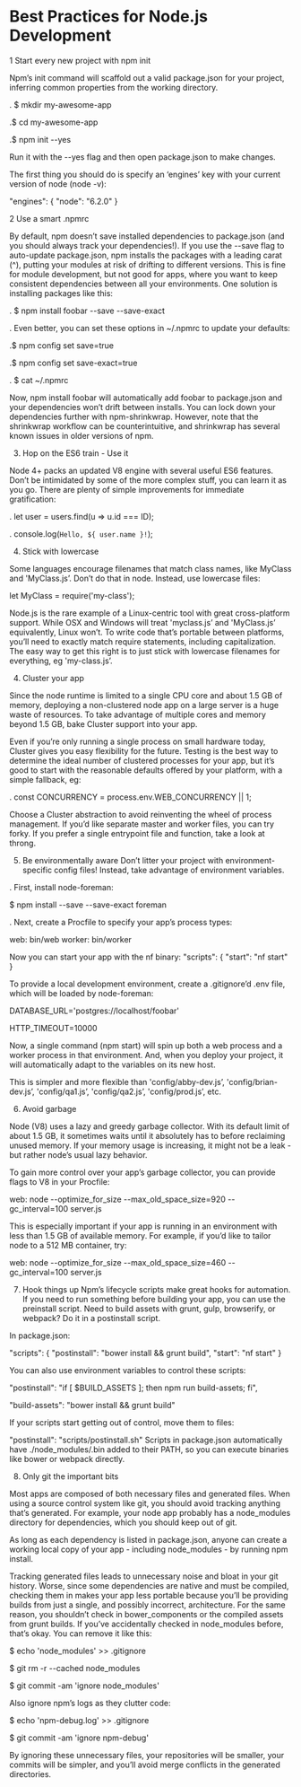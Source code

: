 # Best Practices for Node.js Development


1 Start every new project with npm init

Npm’s init command will scaffold out a valid package.json for your project, inferring 
common properties from the working directory.

. $ mkdir my-awesome-app

.$ cd my-awesome-app

.$ npm init --yes


Run it with the --yes flag and then open package.json to make changes. 

The first thing you should do is specify an ‘engines’ key with your 
current version of node (node -v):


"engines": {
  "node": "6.2.0"
}


2 Use a smart .npmrc

By default, npm doesn’t save installed dependencies to package.json (and you should always 
track your dependencies!).
If you use the --save flag to auto-update package.json, npm installs the packages with a leading carat (^), putting your modules at risk of drifting to different versions. This is fine for module development, but not good for apps, where you want to keep consistent dependencies between all your environments.
One solution is installing packages like this:

. $ npm install foobar --save --save-exact

. Even better, you can set these options in ~/.npmrc to update your defaults:

.$ npm config set save=true

.$ npm config set save-exact=true

. $ cat ~/.npmrc

Now, npm install foobar will automatically add foobar to package.json and your dependencies
 won’t drift between installs. You can lock down your dependencies further with npm-shrinkwrap. 
 However, note that the shrinkwrap workflow can be counterintuitive, and shrinkwrap has several known issues in older versions of npm.


3. Hop on the ES6 train - Use it

Node 4+ packs an updated V8 engine with several useful ES6 features. 
Don’t be intimidated by some of the more complex stuff, you can learn it as you go. There are plenty of simple improvements for immediate gratification:

. let user = users.find(u => u.id === ID);

. console.log(`Hello, ${ user.name }!`);

4. Stick with lowercase

Some languages encourage filenames that match class names, like MyClass and 'MyClass.js’. 
Don’t do that in node. Instead, use lowercase files:

let MyClass = require('my-class');

Node.js is the rare example of a Linux-centric tool with great cross-platform support. 
While OSX and Windows will treat 'myclass.js’ and 'MyClass.js’ equivalently, Linux won’t. 
To write code that’s portable between platforms, you’ll need to exactly match require statements, 
including capitalization.
The easy way to get this right is to just stick with lowercase filenames for everything, eg 'my-class.js’.


4. Cluster your app

Since the node runtime is limited to a single CPU core and about 1.5 GB of memory, 
deploying a non-clustered node app on a large server is a huge waste of resources.
To take advantage of multiple cores and memory beyond 1.5 GB, bake Cluster support into your app. 

Even if you’re only running a single process on small hardware today, Cluster gives you easy flexibility for the future.
Testing is the best way to determine the ideal number of clustered processes for your app,
 but it’s good to start with the reasonable defaults offered by your platform, with a simple fallback, eg:

. const CONCURRENCY = process.env.WEB_CONCURRENCY || 1;

Choose a Cluster abstraction to avoid reinventing the wheel of process management.
 If you’d like separate master and worker files, you can try forky. If you prefer a single 
 entrypoint file and function, take a look at throng.


5. Be environmentally aware
Don’t litter your project with environment-specific config files! Instead, 
take advantage of environment variables.

. First, install node-foreman:

 $ npm install --save --save-exact foreman

. Next, create a Procfile to specify your app’s process types:

web: bin/web
worker: bin/worker


Now you can start your app with the nf binary:
"scripts": {
  "start": "nf start"
}

To provide a local development environment, create a .gitignore’d .env file,
which will be loaded by node-foreman:

DATABASE_URL='postgres://localhost/foobar'

HTTP_TIMEOUT=10000

Now, a single command (npm start) will spin up both a web process and a worker process in that environment. 
And, when you deploy your project, it will automatically adapt to the variables on its new host.

This is simpler and more flexible than 'config/abby-dev.js’, 
'config/brian-dev.js’, 'config/qa1.js’, 'config/qa2.js’, 'config/prod.js’, etc.


6. Avoid garbage

Node (V8) uses a lazy and greedy garbage collector. With its default limit of about 1.5 GB,
it sometimes waits until it absolutely has to before reclaiming unused memory. If your memory usage is
 increasing, it might not be a leak - but rather node’s usual lazy behavior.

To gain more control over your app’s garbage collector, you can provide flags to V8 in your Procfile:

web: node --optimize_for_size --max_old_space_size=920 --gc_interval=100 server.js


This is especially important if your app is running in an environment with less than 1.5 GB 
of available memory. For example, if you’d like to tailor node to a 512 MB container, try:


web: node --optimize_for_size --max_old_space_size=460 --gc_interval=100 server.js


7. Hook things up
Npm’s lifecycle scripts make great hooks for automation. 
If you need to run something before building your app, you can use the preinstall script. 
Need to build assets with grunt, gulp, browserify, or webpack? Do it in a postinstall script.

In package.json:

"scripts": {
  "postinstall": "bower install && grunt build",
  "start": "nf start"
}


You can also use environment variables to control these scripts:

"postinstall": "if [ $BUILD_ASSETS ]; then npm run build-assets; fi",


"build-assets": "bower install && grunt build"


If your scripts start getting out of control, move them to files:

"postinstall": "scripts/postinstall.sh"
Scripts in package.json automatically have ./node_modules/.bin added to their PATH, 
so you can execute binaries like bower or webpack directly.

8. Only git the important bits

Most apps are composed of both necessary files and generated files.
 When using a source control system like git, you should avoid tracking anything that’s generated.
For example, your node app probably has a node_modules directory for dependencies,
 which you should keep out of git.

As long as each dependency is listed in package.json, anyone can create a working local copy of 
your app - including node_modules - by running npm install.

Tracking generated files leads to unnecessary noise and bloat in your git history.
 Worse, since some dependencies are native and must be compiled, checking them in makes your app less portable
  because you’ll be providing builds from just a single, and possibly incorrect, architecture.
For the same reason, you shouldn’t check in bower_components or the compiled assets from grunt builds.
If you’ve accidentally checked in node_modules before, that’s okay. You can remove it like this:

$ echo 'node_modules' >> .gitignore

$ git rm -r --cached node_modules

$ git commit -am 'ignore node_modules'

Also ignore npm’s logs as they clutter code:

$ echo 'npm-debug.log' >> .gitignore

$ git commit -am 'ignore npm-debug'

By ignoring these unnecessary files, your repositories will be smaller, 
your commits will be simpler, and you’ll avoid merge conflicts in the generated directories.


